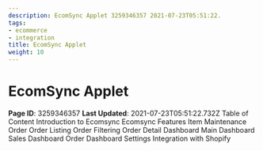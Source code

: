 ```yaml
---
description: EcomSync Applet 3259346357 2021-07-23T05:51:22.
tags:
- ecommerce
- integration
title: EcomSync Applet
weight: 10
---
```


# EcomSync Applet
**Page ID**: 3259346357
**Last Updated**: 2021-07-23T05:51:22.732Z
Table of Content
Introduction to Ecomsync
Ecomsync Features
Item Maintenance
Order
Order Listing
Order Filtering
Order Detail
Dashboard
Main Dashboard
Sales Dashboard
Order Dashboard
Settings
Integration with Shopify